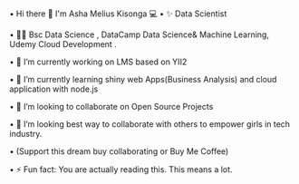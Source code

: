 • Hi there 👋 I'm Asha Melius Kisonga 💻
• ✨ Data Scientist

• 🧑‍🎓 Bsc Data Science , DataCamp Data Science& Machine Learning, Udemy Cloud Development .

• 🔭 I’m currently working on LMS based on YII2

• 🌱 I’m currently learning shiny web Apps(Business Analysis) and cloud application with node.js

• 👯 I’m looking to collaborate on Open Source Projects

• 🤔 I’m looking best way to collaborate with others to empower girls in tech industry.

• (Support this dream buy collaborating or Buy Me Coffee)

• ⚡ Fun fact: You are actually reading this. This means a lot.
 
